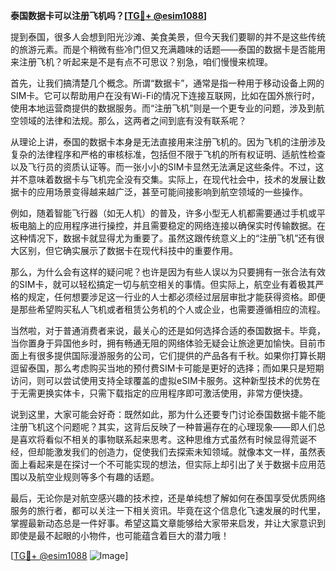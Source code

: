 **泰国数据卡可以注册飞机吗？[[TG💪+ @esim1088](https://t.me/s/esim1088)]**

提到泰国，很多人会想到阳光沙滩、美食美景，但今天我们要聊的并不是这些传统的旅游元素。而是个稍微有些冷门但又充满趣味的话题——泰国的数据卡是否能用来注册飞机？听起来是不是有点不可思议？别急，咱们慢慢来梳理。

首先，让我们搞清楚几个概念。所谓“数据卡”，通常是指一种用于移动设备上网的SIM卡。它可以帮助用户在没有Wi-Fi的情况下连接互联网，比如在国外旅行时，使用本地运营商提供的数据服务。而“注册飞机”则是一个更专业的问题，涉及到航空领域的法律和法规。那么，这两者之间到底有没有联系呢？

从理论上讲，泰国的数据卡本身是无法直接用来注册飞机的。因为飞机的注册涉及复杂的法律程序和严格的审核标准，包括但不限于飞机的所有权证明、适航性检查以及飞行员的资质认证等。而一张小小的SIM卡显然无法满足这些条件。不过，这并不意味着数据卡与飞机完全没有交集。实际上，在现代社会中，技术的发展让数据卡的应用场景变得越来越广泛，甚至可能间接影响到航空领域的一些操作。

例如，随着智能飞行器（如无人机）的普及，许多小型无人机都需要通过手机或平板电脑上的应用程序进行操控，并且需要稳定的网络连接以确保实时传输数据。在这种情况下，数据卡就显得尤为重要了。虽然这跟传统意义上的“注册飞机”还有很大区别，但它确实展示了数据卡在现代科技中的重要作用。

那么，为什么会有这样的疑问呢？也许是因为有些人误以为只要拥有一张合法有效的SIM卡，就可以轻松搞定一切与航空相关的事情。但实际上，航空业有着极其严格的规定，任何想要涉足这一行业的人士都必须经过层层审批才能获得资格。即便是那些希望购买私人飞机或者租赁公务机的个人或企业，也需要遵循相应的流程。

当然啦，对于普通消费者来说，最关心的还是如何选择合适的泰国数据卡。毕竟，当你置身于异国他乡时，拥有畅通无阻的网络体验无疑会让旅途更加愉快。目前市面上有很多提供国际漫游服务的公司，它们提供的产品各有千秋。如果你打算长期逗留泰国，那么考虑购买当地的预付费SIM卡可能是更好的选择；而如果只是短期访问，则可以尝试使用支持全球覆盖的虚拟eSIM卡服务。这种新型技术的优势在于无需更换实体卡，只需下载指定的应用程序即可激活使用，非常方便快捷。

说到这里，大家可能会好奇：既然如此，那为什么还要专门讨论泰国数据卡能不能注册飞机这个问题呢？其实，这背后反映了一种普遍存在的心理现象——即人们总是喜欢将看似不相关的事物联系起来思考。这种思维方式虽然有时候显得荒诞不经，但却能激发我们的创造力，促使我们去探索未知领域。就像本文一样，虽然表面上看起来是在探讨一个不可能实现的想法，但实际上却引出了关于数据卡应用范围以及航空业规则等多个有趣的话题。

最后，无论你是对航空感兴趣的技术控，还是单纯想了解如何在泰国享受优质网络服务的旅行者，都可以关注一下相关资讯。毕竟在这个信息化飞速发展的时代里，掌握最新动态总是一件好事。希望这篇文章能够给大家带来启发，并让大家意识到即使是最不起眼的小物件，也可能蕴含着巨大的潜力哦！

[[TG💪+ @esim1088](https://t.me/s/esim1088) ![Image](https://i.postimg.cc/4NQfJmqS/Snipaste-2025-05-13-00-14-12.png)]